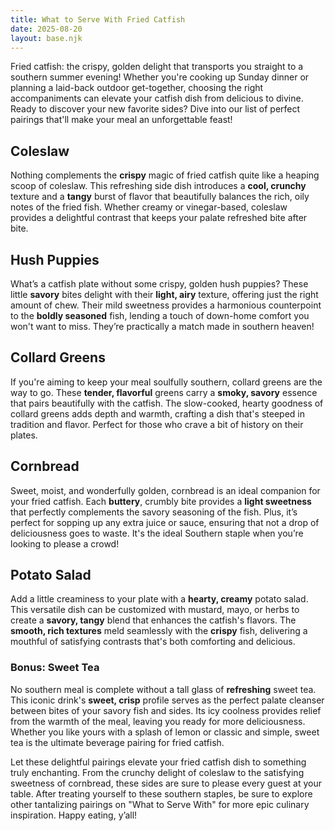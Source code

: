 ```yaml
---
title: What to Serve With Fried Catfish
date: 2025-08-20
layout: base.njk
---
```


Fried catfish: the crispy, golden delight that transports you straight to a southern summer evening! Whether you're cooking up Sunday dinner or planning a laid-back outdoor get-together, choosing the right accompaniments can elevate your catfish dish from delicious to divine. Ready to discover your new favorite sides? Dive into our list of perfect pairings that'll make your meal an unforgettable feast!

## **Coleslaw**
Nothing complements the **crispy** magic of fried catfish quite like a heaping scoop of coleslaw. This refreshing side dish introduces a **cool, crunchy** texture and a **tangy** burst of flavor that beautifully balances the rich, oily notes of the fried fish. Whether creamy or vinegar-based, coleslaw provides a delightful contrast that keeps your palate refreshed bite after bite.

## **Hush Puppies**
What’s a catfish plate without some crispy, golden hush puppies? These little **savory** bites delight with their **light, airy** texture, offering just the right amount of chew. Their mild sweetness provides a harmonious counterpoint to the **boldly seasoned** fish, lending a touch of down-home comfort you won't want to miss. They’re practically a match made in southern heaven!

## **Collard Greens**
If you're aiming to keep your meal soulfully southern, collard greens are the way to go. These **tender, flavorful** greens carry a **smoky, savory** essence that pairs beautifully with the catfish. The slow-cooked, hearty goodness of collard greens adds depth and warmth, crafting a dish that's steeped in tradition and flavor. Perfect for those who crave a bit of history on their plates.

## **Cornbread**
Sweet, moist, and wonderfully golden, cornbread is an ideal companion for your fried catfish. Each **buttery**, crumbly bite provides a **light sweetness** that perfectly complements the savory seasoning of the fish. Plus, it’s perfect for sopping up any extra juice or sauce, ensuring that not a drop of deliciousness goes to waste. It's the ideal Southern staple when you’re looking to please a crowd!

## **Potato Salad**
Add a little creaminess to your plate with a **hearty, creamy** potato salad. This versatile dish can be customized with mustard, mayo, or herbs to create a **savory, tangy** blend that enhances the catfish's flavors. The **smooth, rich textures** meld seamlessly with the **crispy** fish, delivering a mouthful of satisfying contrasts that's both comforting and delicious. 

### **Bonus: Sweet Tea**
No southern meal is complete without a tall glass of **refreshing** sweet tea. This iconic drink's **sweet, crisp** profile serves as the perfect palate cleanser between bites of your savory fish and sides. Its icy coolness provides relief from the warmth of the meal, leaving you ready for more deliciousness. Whether you like yours with a splash of lemon or classic and simple, sweet tea is the ultimate beverage pairing for fried catfish.

Let these delightful pairings elevate your fried catfish dish to something truly enchanting. From the crunchy delight of coleslaw to the satisfying sweetness of cornbread, these sides are sure to please every guest at your table. After treating yourself to these southern staples, be sure to explore other tantalizing pairings on "What to Serve With" for more epic culinary inspiration. Happy eating, y’all!